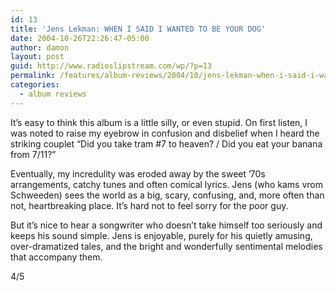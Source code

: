 ```yaml
---
id: 13
title: 'Jens Lekman: WHEN I SAID I WANTED TO BE YOUR DOG'
date: 2004-10-26T22:26:47-05:00
author: damon
layout: post
guid: http://www.radioslipstream.com/wp/?p=13
permalink: /features/album-reviews/2004/10/jens-lekman-when-i-said-i-wanted-to-be-your-dog/
categories:
  - album reviews
---
```

It’s easy to think this album is a little silly, or even stupid. On first listen, I was noted to raise my eyebrow in confusion and disbelief when I heard the striking couplet &#8220;Did you take tram #7 to heaven? / Did you eat your banana from 7/11?&#8221;

Eventually, my incredulity was eroded away by the sweet ’70s arrangements, catchy tunes and often comical lyrics. Jens (who kams vrom Schweeden) sees the world as a big, scary, confusing, and, more often than not, heartbreaking place. It’s hard not to feel sorry for the poor guy.

But it’s nice to hear a songwriter who doesn’t take himself too seriously and keeps his sound simple. Jens is enjoyable, purely for his quietly amusing, over-dramatized tales, and the bright and wonderfully sentimental melodies that accompany them.

4/5